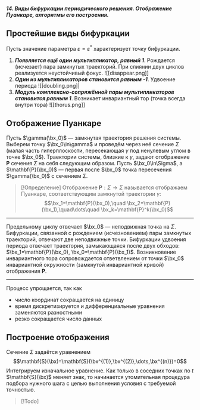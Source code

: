 ##### 14. Виды бифуркации периодического решения. Отображение Пуанкаре, алгоритмы его построения.
## Простейшие виды бифуркации
Пусть значение параметра $\varepsilon=\varepsilon^*$ характеризует точку бифуркации.
1. ***Появляется ещё один мультипликатор, равный 1***. Рождается (исчезает) пара замкнутых траекторий. При слиянии двух циклов реализуется неустойчивый фокус. ![[disappear.png]]
2. ***Один из мультипликаторов становится равным -1***. Удвоение периода ![[doubling.png]]
3. ***Модуль комплексно-сопряжённой пары мультипликаторов становится равным 1***. Возникает инвариантный тор (точка всегда внутри тора) ![[thorus.png]]
## Отображение Пуанкаре
Пусть $\gamma(\bx_0)$ — замкнутая траектория решения системы. Выберем точку $\bx_0\in\gamma$ и проведём через неё сечение $\Sigma$ (малая часть гиперплоскости, пересекающая $\gamma$ под ненулевым углом в точке $\bx_0$). Траектории системы, близкие к $\gamma$, задают отображение $\mathbf{P}$ сечения $\Sigma$ на себя следующим образом.
Пусть $\bx_0\in\Sigma$, а $\mathbf{P}(\bx_0)$ — первая после $\bx_0$ точка пересечения $\gamma(\bx_0)$ с сечением $\Sigma$.
> [!Определение]
> Отображение $\mathbf{P}:\Sigma\rightarrow\Sigma$ называется отображаем Пуанкаре, соответствующим замкнутой траектории $\gamma$:
> $$\bx_1=\mathbf{P}(\bx_0),\quad
> \bx_2=\mathbf{P}(\bx_1),\quad\dots\quad
> \bx_k=\mathbf{P}^k(\bx_0)$$

---

Предельному циклу отвечает $\bx_0$ — неподвижная точка на $\Sigma$. Бифуркации, связанной с рождением (исчезновением) пары замкнутых траекторий, отвечают две неподвижные точки. Бифуркации удвоения периода отвечает траектория, замыкающаяся после двух обходов: $\bx_1=\mathbf{P}(\bx_0), \bx_0=\mathbf{P}(\bx_1)$. Возникновение инвариантного тора сопровождается ответвлением от точки $\bx_0$ инвариантной окружности (замкнутой инвариантной кривой) отображения $\mathbf{P}$.

---

Процесс упрощается, так как
- число координат сокращается на единицу
- время дискретизируется и дифференциальные уравнения заменяются разностными
- резко сокращается число данных
## Построение отображения
Сечение $\Sigma$ задаётся уравнением
$$\mathbf{S}(\bx)=\mathbf{S}(\bx^{(1)},\bx^{(2)},\dots,\bx^{(n)})=0$$
Интегрируем изначальное уравнение. Как только в соседних точках по $t$ $\mathbf{S}(\bx)$ меняет знак, то начинается утомительная процедура подбора нужного шага с целью выполнения условия с требуемой точностью.
> [!Todo]

